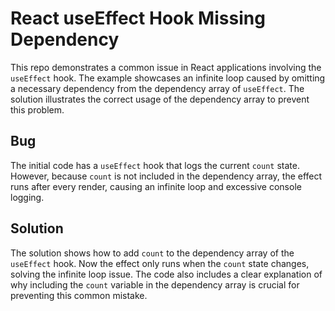 # React useEffect Hook Missing Dependency
This repo demonstrates a common issue in React applications involving the `useEffect` hook.  The example showcases an infinite loop caused by omitting a necessary dependency from the dependency array of `useEffect`.  The solution illustrates the correct usage of the dependency array to prevent this problem.

## Bug
The initial code has a `useEffect` hook that logs the current `count` state.  However, because `count` is not included in the dependency array, the effect runs after every render, causing an infinite loop and excessive console logging.

## Solution
The solution shows how to add `count` to the dependency array of the `useEffect` hook. Now the effect only runs when the `count` state changes, solving the infinite loop issue. The code also includes a clear explanation of why including the `count` variable in the dependency array is crucial for preventing this common mistake.